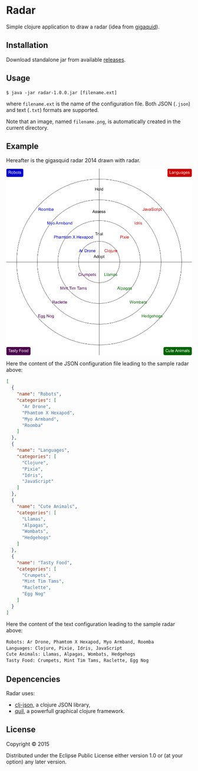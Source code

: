 # Radar

Simple clojure application to draw a radar (idea from [gigaquid](http://gigasquidsoftware.com/blog/2014/12/17/gigasquids-radar-2014)).

## Installation

Download standalone jar from available [releases](https://github.com/thefourhorsemen/radar/releases).

## Usage

    $ java -jar radar-1.0.0.jar [filename.ext]
where `filename.ext` is the name of the configuration file. Both JSON (`.json`) and text (`.txt`) formats are supported.

Note that an image, named `filename.png`, is automatically created in the current directory.

## Example

Hereafter is the gigasquid radar 2014 drawn with radar.

<img src="sample.png" alt="Radar" align="center" size="0.4"/>

Here the content of the JSON configuration file leading to the sample radar above:
```json
[
  {
    "name": "Robots",
    "categories": [
      "Ar Drone",
      "Phamtom X Hexapod",
      "Myo Armband",
      "Roomba"
    ]
  },
  {
    "name": "Languages",
    "categories": [
      "Clojure",
      "Pixie",
      "Idris",
      "JavaScript"
    ]
  },
  {
    "name": "Cute Animals",
    "categories": [
      "Llamas",
      "Alpagas",
      "Wombats",
      "Hedgehogs"
    ]
  },
  {
    "name": "Tasty Food",
    "categories": [
      "Crumpets",
      "Mint Tim Tams",
      "Raclette",
      "Egg Nog"
    ]
  }
]
```

Here the content of the text configuration leading to the sample radar above:
```clojure
Robots: Ar Drone, Phamtom X Hexapod, Myo Armband, Roomba
Languages: Clojure, Pixie, Idris, JavaScript
Cute Animals: Llamas, Alpagas, Wombats, Hedgehogs
Tasty Food: Crumpets, Mint Tim Tams, Raclette, Egg Nog
```

## Depencencies
Radar uses:

* [clj-json](https://github.com/mmcgrana/clj-json), a clojure JSON library,
* [quil](https://github.com/quil/quil), a powerfull graphical clojure framework.

## License

Copyright © 2015

Distributed under the Eclipse Public License either version 1.0 or (at
your option) any later version.
